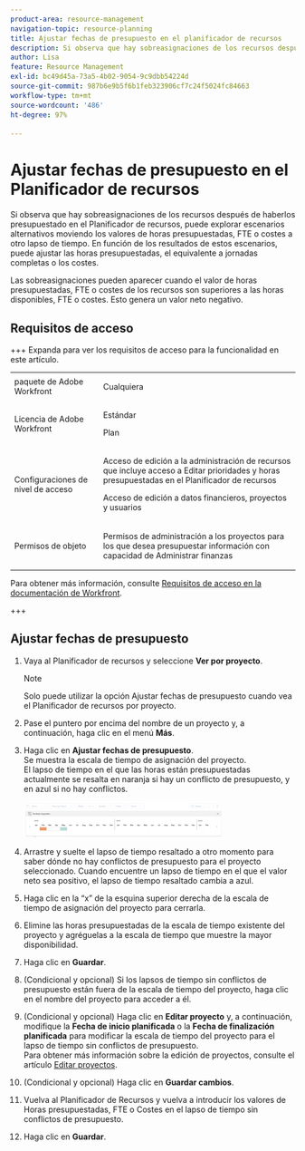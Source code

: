 ```yaml
---
product-area: resource-management
navigation-topic: resource-planning
title: Ajustar fechas de presupuesto en el planificador de recursos
description: Si observa que hay sobreasignaciones de los recursos después de haberlos presupuestado en el Planificador de recursos, puede explorar escenarios alternativos moviendo los valores de horas presupuestadas, FTE o costes a otro lapso de tiempo. En función de los resultados de estos escenarios, puede ajustar las horas presupuestadas, el equivalente a jornadas completas o los costes.
author: Lisa
feature: Resource Management
exl-id: bc49d45a-73a5-4b02-9054-9c9dbb54224d
source-git-commit: 987b6e9b5f6b1feb323906cf7c24f5024fc84663
workflow-type: tm+mt
source-wordcount: '486'
ht-degree: 97%

---
```


# Ajustar fechas de presupuesto en el Planificador de recursos

Si observa que hay sobreasignaciones de los recursos después de haberlos presupuestado en el Planificador de recursos, puede explorar escenarios alternativos moviendo los valores de horas presupuestadas, FTE o costes a otro lapso de tiempo. En función de los resultados de estos escenarios, puede ajustar las horas presupuestadas, el equivalente a jornadas completas o los costes.

Las sobreasignaciones pueden aparecer cuando el valor de horas presupuestadas, FTE o costes de los recursos son superiores a las horas disponibles, FTE o costes. Esto genera un valor neto negativo.

## Requisitos de acceso

+++ Expanda para ver los requisitos de acceso para la funcionalidad en este artículo.

<table style="table-layout:auto"> 
 <col> 
 <col> 
 <tbody> 
  <tr> 
   <td>paquete de Adobe Workfront</td> 
   <td><p>Cualquiera</p></td>
  </tr> 
  <tr> 
   <td>Licencia de Adobe Workfront</td> 
   <td><p>Estándar</p>
       <p>Plan</p></td> 
  </tr> 
  <tr> 
   <td>Configuraciones de nivel de acceso</td> 
   <td> <p>Acceso de edición a la administración de recursos que incluye acceso a Editar prioridades y horas presupuestadas en el Planificador de recursos</p> <p>Acceso de edición a datos financieros, proyectos y usuarios</p></td> 
  </tr> 
  <tr> 
   <td>Permisos de objeto</td> 
   <td> <p>Permisos de administración a los proyectos para los que desea presupuestar información con capacidad de Administrar finanzas</p></td> 
  </tr> 
 </tbody> 
</table>

Para obtener más información, consulte [Requisitos de acceso en la documentación de Workfront](/help/quicksilver/administration-and-setup/add-users/access-levels-and-object-permissions/access-level-requirements-in-documentation.md).

+++

## Ajustar fechas de presupuesto

1. Vaya al Planificador de recursos y seleccione **Ver por proyecto**.

   >[!NOTE]
   >
   >Solo puede utilizar la opción Ajustar fechas de presupuesto cuando vea el Planificador de recursos por proyecto.

1. Pase el puntero por encima del nombre de un proyecto y, a continuación, haga clic en el menú **Más**.
1. Haga clic en **Ajustar fechas de presupuesto**.\
   Se muestra la escala de tiempo de asignación del proyecto.\
   El lapso de tiempo en el que las horas están presupuestadas actualmente se resalta en naranja si hay un conflicto de presupuesto, y en azul si no hay conflictos.

   ![Ajustar fechas de presupuesto](assets/rp-adjust-budgeting-dates-with-no-done-button-350x63.png)

1. Arrastre y suelte el lapso de tiempo resaltado a otro momento para saber dónde no hay conflictos de presupuesto para el proyecto seleccionado. Cuando encuentre un lapso de tiempo en el que el valor neto sea positivo, el lapso de tiempo resaltado cambia a azul.
1. Haga clic en la “x” de la esquina superior derecha de la escala de tiempo de asignación del proyecto para cerrarla.
1. Elimine las horas presupuestadas de la escala de tiempo existente del proyecto y agréguelas a la escala de tiempo que muestre la mayor disponibilidad.
1. Haga clic en **Guardar**.
1. (Condicional y opcional) Si los lapsos de tiempo sin conflictos de presupuesto están fuera de la escala de tiempo del proyecto, haga clic en el nombre del proyecto para acceder a él.
1. (Condicional y opcional) Haga clic en **Editar proyecto** y, a continuación, modifique la **Fecha de inicio planificada** o la **Fecha de finalización planificada** para modificar la escala de tiempo del proyecto para el lapso de tiempo sin conflictos de presupuesto.\
   Para obtener más información sobre la edición de proyectos, consulte el artículo [Editar proyectos](../../manage-work/projects/manage-projects/edit-projects.md).

1. (Condicional y opcional) Haga clic en **Guardar cambios**.
1. Vuelva al Planificador de Recursos y vuelva a introducir los valores de Horas presupuestadas, FTE o Costes en el lapso de tiempo sin conflictos de presupuesto.
1. Haga clic en **Guardar**.

